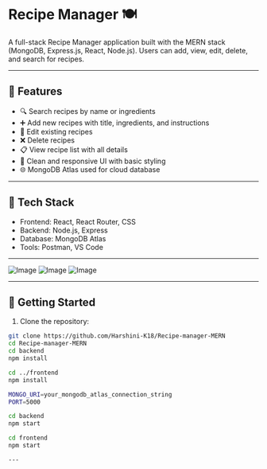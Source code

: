 # Recipe Manager 🍽️

A full-stack Recipe Manager application built with the MERN stack (MongoDB, Express.js, React, Node.js). Users can add, view, edit, delete, and search for recipes.


---

## 📌 Features

- 🔍 Search recipes by name or ingredients
- ➕ Add new recipes with title, ingredients, and instructions
- 📝 Edit existing recipes
- ❌ Delete recipes
- 📋 View recipe list with all details
- 🎨 Clean and responsive UI with basic styling
- 🌐 MongoDB Atlas used for cloud database

---

## 🧰 Tech Stack

- Frontend: React, React Router, CSS
- Backend: Node.js, Express
- Database: MongoDB Atlas
- Tools: Postman, VS Code

---
![Image](https://github.com/user-attachments/assets/be972e27-0626-49c4-b41b-aada05e77dd8)
![Image](https://github.com/user-attachments/assets/9fbfbac7-637d-404f-8163-521c2e7d2704)
![Image](https://github.com/user-attachments/assets/a5705485-f076-4331-a71f-05f43e25344f)

---

## 🚀 Getting Started

1. Clone the repository:

```bash
git clone https://github.com/Harshini-K18/Recipe-manager-MERN
cd Recipe-manager-MERN
cd backend
npm install

cd ../frontend
npm install

MONGO_URI=your_mongodb_atlas_connection_string
PORT=5000

cd backend
npm start

cd frontend
npm start

---
